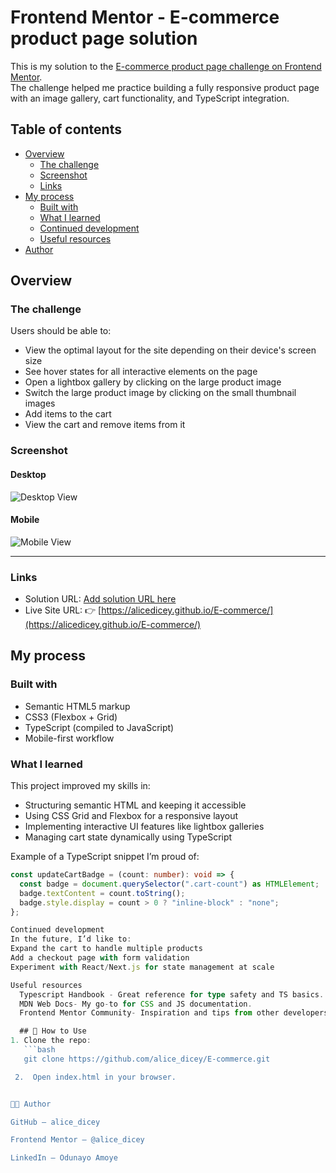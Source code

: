 # Frontend Mentor - E-commerce product page solution

This is my solution to the [E-commerce product page challenge on Frontend Mentor](https://www.frontendmentor.io/challenges/ecommerce-product-page-UPsZ9MJp6).  
The challenge helped me practice building a fully responsive product page with an image gallery, cart functionality, and TypeScript integration.


## Table of contents

- [Overview](#overview)
  - [The challenge](#the-challenge)
  - [Screenshot](#screenshot)
  - [Links](#links)
- [My process](#my-process)
  - [Built with](#built-with)
  - [What I learned](#what-i-learned)
  - [Continued development](#continued-development)
  - [Useful resources](#useful-resources)
- [Author](#author)
## Overview

### The challenge

Users should be able to:

- View the optimal layout for the site depending on their device's screen size
- See hover states for all interactive elements on the page
- Open a lightbox gallery by clicking on the large product image
- Switch the large product image by clicking on the small thumbnail images
- Add items to the cart
- View the cart and remove items from it

### Screenshot

#### Desktop
![Desktop View](./screenshots/desktop.png)

#### Mobile
![Mobile View](./screenshots/mobile.png)

---

### Links

- Solution URL: [Add solution URL here](https://github.com/alicedicey/E-commerce)
- Live Site URL: 👉 [https://alicedicey.github.io/E-commerce/](https://alicedicey.github.io/E-commerce/)



## My process

### Built with

- Semantic HTML5 markup
- CSS3 (Flexbox + Grid)
- TypeScript (compiled to JavaScript)
- Mobile-first workflow


### What I learned

This project improved my skills in:

- Structuring semantic HTML and keeping it accessible
- Using CSS Grid and Flexbox for a responsive layout
- Implementing interactive UI features like lightbox galleries
- Managing cart state dynamically using TypeScript

Example of a TypeScript snippet I’m proud of:

```ts
const updateCartBadge = (count: number): void => {
  const badge = document.querySelector(".cart-count") as HTMLElement;
  badge.textContent = count.toString();
  badge.style.display = count > 0 ? "inline-block" : "none";
};

Continued development
In the future, I’d like to:
Expand the cart to handle multiple products
Add a checkout page with form validation
Experiment with React/Next.js for state management at scale

Useful resources
  Typescript Handbook - Great reference for type safety and TS basics.
  MDN Web Docs- My go-to for CSS and JS documentation.
  Frontend Mentor Community- Inspiration and tips from other developers.

  ## 📖 How to Use
1. Clone the repo:
   ```bash
   git clone https://github.com/alice_dicey/E-commerce.git

 2.  Open index.html in your browser.


🧑‍💻 Author

GitHub – alice_dicey

Frontend Mentor – @alice_dicey

LinkedIn – Odunayo Amoye